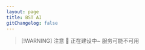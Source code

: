 ```yaml
---
layout: page
title: BST AI
gitChangelog: false
---
```


<script setup>
import DifyEmbedding from '@theme/components/DifyEmbedding.vue'
</script>

> [!WARNING] 注意
> 🚧 正在建设中~ 服务可能不可用

<DifyEmbedding/>

